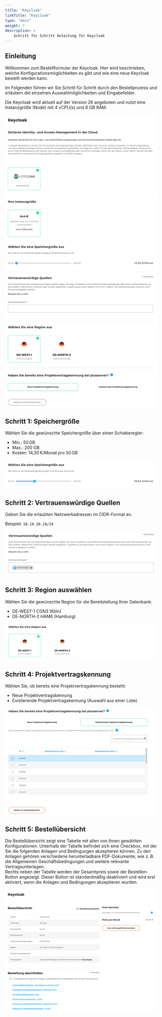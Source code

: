 ```yaml
---
title: "Keycloak"
linkTitle: "Keycloak"
type: "docs"
weight: 7
description: >
    Schritt für Schritt Anleitung für Keycloak
---
```


## Einleitung

Willkommen zum Bestellformular der Keycloak. Hier wird beschrieben, welche Konfigurationsmöglichkeiten es gibt und wie eine neue Keycloak bestellt werden kann.

Im Folgenden führen wir Sie Schritt für Schritt durch den Bestellprozess und erläutern die einzelnen Auswahlmöglichkeiten und Eingabefelder.

Die Keycloak wird aktuell auf der Version 26 angeboten und nutzt eine Instanzgröße (Node) mit 4 vCPU(s) und 8 GB RAM.

![Keycloak Überblick 1](img/keycloak-overview1.png)
![Keycloak Überblick 2](img/keycloak-overview2.png)

## Schritt 1: Speichergröße

Wählen Sie die gewünschte Speichergröße über einen Schieberegler:

- Min.: 50 GB
- Max.: 200 GB
- Kosten: 14,30 €/Monat pro 50 GB

![Keycloak Speicher](img/keycloak-storage.png)

## Schritt 2: Vertrauenswürdige Quellen

Geben Sie die erlaubten Netzwerkadressen im CIDR-Format an.

Beispiel:
`10.10.10.10/24`

![Keycloak Vertrauenswürdige Quellen](img/keycloak-sources.png)

## Schritt 3: Region auswählen

Wählen Sie die gewünschte Region für die Bereitstellung Ihrer Datenbank:

- DE-WEST-1 CGN3 (Köln)
- DE-NORTH-2 HAM6 (Hamburg)

![Keycloak Region](img/keycloak-regions.png)

## Schritt 4: Projektvertragskennung

Wählen Sie, ob bereits eine Projektvertragskennung besteht:

- Neue Projektvertragskennung
- Existierende Projektvertragskennung (Auswahl aus einer Liste)

![Keycloak Projektvertragskennung](img/keycloak-existing-project.png)

## Schritt 5: Bestellübersicht

Die Bestellübersicht zeigt eine Tabelle mit allen von Ihnen gewählten Konfigurationen.
Unterhalb der Tabelle befindet sich eine Checkbox, mit der Sie die folgenden Anlagen und Bedingungen akzeptieren können.
Zu den Anlagen gehören verschiedene herunterladbare PDF-Dokumente, wie z. B. die Allgemeinen Geschäftsbedingungen und weitere relevante Vertragsunterlagen.\
Rechts neben der Tabelle werden der Gesamtpreis sowie der Bestellen-Button angezeigt.
Dieser Button ist standardmäßig deaktiviert und wird erst aktiviert, wenn die Anlagen und Bedingungen akzeptieren wurden.

![Keycloak Bestellübersicht](img/keycloak-order-overview.png)
